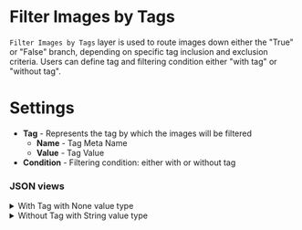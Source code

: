 # Filter Images by Tags

`Filter Images by Tags` layer is used to route images down either the "True" or "False" branch, depending on specific tag inclusion and exclusion criteria. Users can define tag and filtering condition either "with tag" or "without tag". 

# Settings

- **Tag** - Represents the tag by which the images will be filtered
  - **Name** - Tag Meta Name
  - **Value** - Tag Value
- **Condition** - Filtering condition: either with or without tag

### JSON views

<details>
  <summary>With Tag with None value type</summary>

```json
{
    "action": "filter_image_by_tag",
    "src": [
        "$data_1"
    ],
    "dst": [
        "$filter_image_by_tag_2__true",
        "$filter_image_by_tag_2__false"
    ],
    "settings": {
        "tag": {
            "name": "animal present",
            "value": null
        },
        "condition": "with"
    }
}
```

</details>

<details>
  <summary>Without Tag with String value type</summary>

```json
{
    "action": "filter_image_by_tag",
    "src": [
        "$data_1"
    ],
    "dst": [
        "$filter_image_by_tag_2__true",
        "$filter_image_by_tag_2__false"
    ],
    "settings": {
        "tag": {
            "name": "object",
            "value": "car",
        },
        "condition": "without"
    }
}
```

</details>
